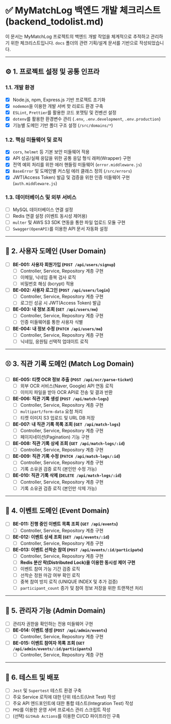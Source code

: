 # ✅ MyMatchLog 백엔드 개발 체크리스트 (backend_todolist.md)

이 문서는 MyMatchLog 프로젝트의 백엔드 개발 작업을 체계적으로 추적하고 관리하기 위한 체크리스트입니다. `docs` 폴더의 관련 기획/설계 문서를 기반으로 작성되었습니다.

---

## ⚙️ 1. 프로젝트 설정 및 공통 인프라

### 1.1. 개발 환경
- [x] Node.js, npm, Express.js 기반 프로젝트 초기화
- [x] `nodemon`을 이용한 개발 서버 핫 리로드 환경 구축
- [x] `ESLint`, `Prettier`를 활용한 코드 포맷팅 및 컨벤션 설정
- [x] `dotenv`를 활용한 환경변수 관리 (`.env`, `.env.development`, `.env.production`)
- [x] 기능별 도메인 기반 폴더 구조 설정 (`/src/domains/*`)

### 1.2. 핵심 미들웨어 및 로직
- [x] `cors`, `helmet` 등 기본 보안 미들웨어 적용
- [x] API 성공/실패 응답을 위한 공통 응답 형식 래퍼(Wrapper) 구현
- [x] 전역 예외 처리를 위한 에러 핸들링 미들웨어 (`error.middleware.js`)
- [x] `BaseError` 및 도메인별 커스텀 에러 클래스 정의 (`/src/errors`)
- [x] JWT(Access Token) 발급 및 검증을 위한 인증 미들웨어 구현 (`auth.middleware.js`)

### 1.3. 데이터베이스 및 외부 서비스
- [ ] MySQL 데이터베이스 연결 설정
- [ ] Redis 연결 설정 (이벤트 동시성 제어용)
- [ ] `multer` 및 AWS S3 SDK 연동을 통한 파일 업로드 모듈 구현
- [ ] `Swagger(OpenAPI)`를 이용한 API 문서 자동화 설정

---

## 👤 2. 사용자 도메인 (User Domain)

- [ ] **BE-001: 사용자 회원가입 (`POST /api/users/signup`)**
  - [ ] Controller, Service, Repository 계층 구현
  - [ ] 이메일, 닉네임 중복 검사 로직
  - [ ] 비밀번호 해싱 (bcrypt) 적용
- [ ] **BE-002: 사용자 로그인 (`POST /api/users/login`)**
  - [ ] Controller, Service, Repository 계층 구현
  - [ ] 로그인 성공 시 JWT(Access Token) 발급
- [ ] **BE-003: 내 정보 조회 (`GET /api/users/me`)**
  - [ ] Controller, Service, Repository 계층 구현
  - [ ] 인증 미들웨어를 통한 사용자 식별
- [ ] **BE-004: 내 정보 수정 (`PATCH /api/users/me`)**
  - [ ] Controller, Service, Repository 계층 구현
  - [ ] 닉네임, 응원팀 선택적 업데이트 로직

---

## ⚾ 3. 직관 기록 도메인 (Match Log Domain)

- [ ] **BE-005: 티켓 OCR 정보 추출 (`POST /api/ocr/parse-ticket`)**
  - [ ] 외부 OCR 서비스(Naver, Google) API 연동 로직
  - [ ] 이미지 파일을 받아 OCR API로 전송 및 결과 반환
- [ ] **BE-006: 직관 기록 생성 (`POST /api/match-logs`)**
  - [ ] Controller, Service, Repository 계층 구현
  - [ ] `multipart/form-data` 요청 처리
  - [ ] 티켓 이미지 S3 업로드 및 URL DB 저장
- [ ] **BE-007: 내 직관 기록 목록 조회 (`GET /api/match-logs`)**
  - [ ] Controller, Service, Repository 계층 구현
  - [ ] 페이지네이션(Pagination) 기능 구현
- [ ] **BE-008: 직관 기록 상세 조회 (`GET /api/match-logs/:id`)**
  - [ ] Controller, Service, Repository 계층 구현
- [ ] **BE-009: 직관 기록 수정 (`PATCH /api/match-logs/:id`)**
  - [ ] Controller, Service, Repository 계층 구현
  - [ ] 기록 소유권 검증 로직 (본인만 수정 가능)
- [ ] **BE-010: 직관 기록 삭제 (`DELETE /api/match-logs/:id`)**
  - [ ] Controller, Service, Repository 계층 구현
  - [ ] 기록 소유권 검증 로직 (본인만 삭제 가능)

---

## 🎉 4. 이벤트 도메인 (Event Domain)

- [ ] **BE-011: 진행 중인 이벤트 목록 조회 (`GET /api/events`)**
  - [ ] Controller, Service, Repository 계층 구현
- [ ] **BE-012: 이벤트 상세 조회 (`GET /api/events/:id`)**
  - [ ] Controller, Service, Repository 계층 구현
- [ ] **BE-013: 이벤트 선착순 참여 (`POST /api/events/:id/participate`)**
  - [ ] Controller, Service, Repository 계층 구현
  - [ ] **Redis 분산 락(Distributed Lock)을 이용한 동시성 제어 구현**
  - [ ] 이벤트 참여 가능 기간 검증 로직
  - [ ] 선착순 정원 마감 여부 확인 로직
  - [ ] 중복 참여 방지 로직 (UNIQUE INDEX 및 추가 검증)
  - [ ] `participant_count` 증가 및 참여 정보 저장을 위한 트랜잭션 처리

---

## 👑 5. 관리자 기능 (Admin Domain)

- [ ] 관리자 권한을 확인하는 전용 미들웨어 구현
- [ ] **BE-014: 이벤트 생성 (`POST /api/admin/events`)**
  - [ ] Controller, Service, Repository 계층 구현
- [ ] **BE-015: 이벤트 참여자 목록 조회 (`GET /api/admin/events/:id/participants`)**
  - [ ] Controller, Service, Repository 계층 구현

---

## 🧪 6. 테스트 및 배포

- [ ] `Jest` 및 `Supertest` 테스트 환경 구축
- [ ] 주요 Service 로직에 대한 단위 테스트(Unit Test) 작성
- [ ] 주요 API 엔드포인트에 대한 통합 테스트(Integration Test) 작성
- [ ] `PM2`를 이용한 운영 서버 프로세스 관리 스크립트 작성
- [ ] (선택) `GitHub Actions`를 이용한 CI/CD 파이프라인 구축 